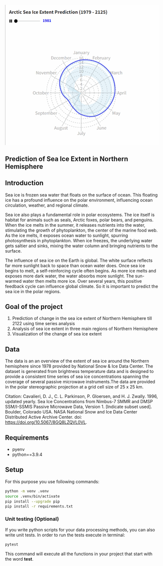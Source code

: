 
![](sea_ice.gif)


## Prediction of Sea Ice Extent in Northern Hemisphere

## Introduction

Sea ice is frozen sea water that floats on the surface of ocean. This floating ice has a profound influence on the polar environment, influencing ocean circulation, weather, and regional climate.

Sea ice also plays a fundamental role in polar ecosystems. The ice itself is habitat for animals such as seals, Arctic foxes, polar bears, and penguins. When the ice melts in the summer, it releases nutrients into the water, stimulating the growth of phytoplankton, the center of the marine food web. As the ice melts, it exposes ocean water to sunlight, spurring photosynthesis in phytoplankton. When ice freezes, the underlying water gets saltier and sinks, mixing the water column and bringing nutrients to the surface. 

The influence of sea ice on the Earth is global. The white surface reflects far more sunlight back to space than ocean water does. Once sea ice begins to melt, a self-reinforcing cycle often begins. As more ice melts and exposes more dark water, the water absorbs more sunlight. The sun-warmed water then melts more ice. Over several years, this positive feedback cycle can influence global climate. So it is important to predict the sea ice in the polar regions.

## Goal of the project

1. Prediction of change in the sea ice extent of Northern Hemisphere till 2122 using time series analysis
2. Analysis of sea ice extent in three main regions of Northern Hemisphere
3. Visualization of the change of sea ice extent

## Data

The data is an an overview of the extent of sea ice around the Northern hemisphere since 1978 provided by National Snow & Ice Data Center. The dataset is generated from brightness temperature data and is designed to provide a consistent time series of sea ice concentrations spanning the coverage of several passive microwave instruments.The data are provided in the polar stereographic projection at a grid cell size of 25 x 25 km.

Citation:
Cavalieri, D. J., C. L. Parkinson, P. Gloersen, and H. J. Zwally. 1996, updated yearly. Sea Ice Concentrations from Nimbus-7 SMMR and DMSP SSM/I-SSMIS Passive Microwave Data, Version 1. [Indicate subset used]. Boulder, Colorado USA. NASA National Snow and Ice Data Center Distributed Active Archive Center. doi: https://doi.org/10.5067/8GQ8LZQVL0VL.

## Requirements

- pyenv
- python==3.9.4

## Setup

For this purpose you use following commands:

```bash
python -m venv .venv
source .venv/bin/activate
pip install --upgrade pip
pip install -r requirements.txt
```

### Unit testing (Optional)

If you write python scripts for your data processing methods, you can also write unit tests. In order to run the tests execute in terminal:

```bash
pytest
```

This command will execute all the functions in your project that start with the word **test**.
